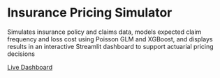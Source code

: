 # Insurance Pricing Simulator

Simulates insurance policy and claims data, models expected claim frequency and loss cost using Poisson GLM and XGBoost, and displays results in an interactive Streamlit dashboard to support actuarial pricing decisions

[Live Dashboard](https://insurance-pricing-simulator-jalyn.streamlit.app/)
